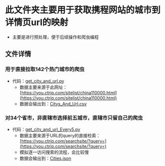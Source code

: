 # 此文件夹主要用于获取携程网站的城市到详情页url的映射
+ 主要是进行预处理，便于后续操作和爬虫编程
## 文件详情
### 用于直接拉取142个热门城市的爬虫
+ 代码：[get_city_and_url.py](get_city_and_url.py)
  + 数据主要来源于此网址：[https://you.ctrip.com/sitelist/china110000.html](https://you.ctrip.com/sitelist/china110000.html)
  + 数据会输出到：[Citys_And_Url.csv](Citys_And_Url.csv)
### 对34个省市，非直辖市选择前五城市，直辖市只留自己的爬虫
+ 代码：[get_city_and_url_Every5.py](get_city_and_url_Every5.py)
  + 数据主要来源于URL的query的直接检索：[https://you.ctrip.com/searchsite/?query=](https://you.ctrip.com/searchsite/?query=)
  + 模拟逐一访问搜索的流程，会比较慢
  + 数据会输出到：[Cities.json](Cities.json)